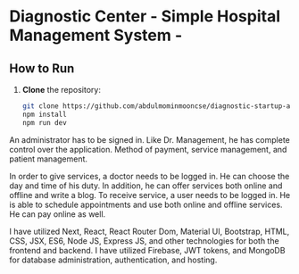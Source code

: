 # Diagnostic Center - Simple Hospital Management System -


## How to Run

1. **Clone** the repository:
   ```bash
   git clone https://github.com/abdulmominmooncse/diagnostic-startup-app
   npm install
   npm run dev
   ```
An administrator has to be signed in. Like Dr. Management, he has complete control over the application. Method of payment, service management, and patient management.  

 In order to give services, a doctor needs to be logged in. He can choose the day and time of his duty. In addition, he can offer services both online and offline and write a blog. To receive service, a user needs to be logged in. He is able to schedule appointments and use both online and offline services. He can pay online as well.  

I have utilized Next, React, React Router Dom, Material UI, Bootstrap, HTML, CSS, JSX, ES6, Node JS, Express JS, and other technologies for both the frontend and backend. I have utilized Firebase, JWT tokens, and MongoDB for database administration, authentication, and hosting. 
